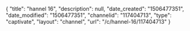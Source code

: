 {
    "title": "hannel 16",
    "description": null,
    "date_created": "1506477351",
    "date_modified": "1506477351",
    "channelid": "117404713",
    "type": "captivate",
    "layout": "channel",
    "url": "\/c\/hannel-16\/117404713"
}